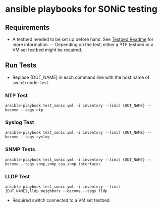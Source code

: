 # ansible playbooks for SONiC testing

## Requirements
- A testbed needed to be set up before hand. See [Testbed Readme](README_testbed.md) for more information.
 -- Depending on the test, either a PTF testbed or a VM set testbed might be required. 

## Run Tests
- Replace {DUT_NAME} in each command line with the host name of switch under test.

### NTP Test
```
ansible-playbook test_sonic.yml -i inventory --limit {DUT_NAME} --become --tags ntp
```

### Syslog Test
```
ansible-playbook test_sonic.yml -i inventory --limit {DUT_NAME} --become --tags syslog
```

### SNMP Tests
```
ansible-playbook test_sonic.yml -i inventory --limit {DUT_NAME} --become --tags snmp,snmp_cpu,snmp_interfaces
```

### LLDP Test
```
ansible-playbook test_sonic.yml -i inventory --limit {DUT_NAME},lldp_neighbors --become --tags lldp
```
- Required switch connected to a VM set testbed.
